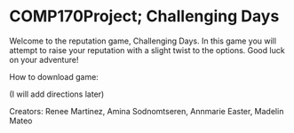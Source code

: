 # COMP170Project; Challenging Days
Welcome to the reputation game, Challenging Days. In this game you will attempt to raise your reputation with a slight twist to the options. Good luck on your adventure!

How to download game:

(I will add directions later)

Creators:
Renee Martinez,
Amina Sodnomtseren,
Annmarie Easter, 
Madelin Mateo
